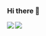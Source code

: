 ### Hi there 👋
<a href="https://atabakp.github.io/">
  <img align="left" src="https://github-readme-stats.vercel.app/api?username=atabakp&count_private=true&show_icons=true" />
</a>  


<a href="https://atabakp.github.io/">
    <img align="left" src="https://github-readme-stats.vercel.app/api/top-langs/?username=atabakp&hide=HTML,PostScript,JavaScript,Java,CSS&layout=compact" />
</a>

<!--
**atabakp/atabakp** is a ✨ _special_ ✨ repository because its `README.md` (this file) appears on your GitHub profile.

Here are some ideas to get you started:

- 🔭 I’m currently working on ...
- 🌱 I’m currently learning ...
- 👯 I’m looking to collaborate on ...
- 🤔 I’m looking for help with ...
- 💬 Ask me about ...
- 📫 How to reach me: ...
- 😄 Pronouns: ...
- ⚡ Fun fact: ...
-->
